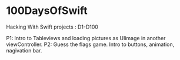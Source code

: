 # 100DaysOfSwift
Hacking With Swift projects : D1-D100

P1: Intro to Tableviews and loading pictures as UIimage in another viewController.
P2: Guess the flags game. Intro to buttons, animation,  nagivation bar.
